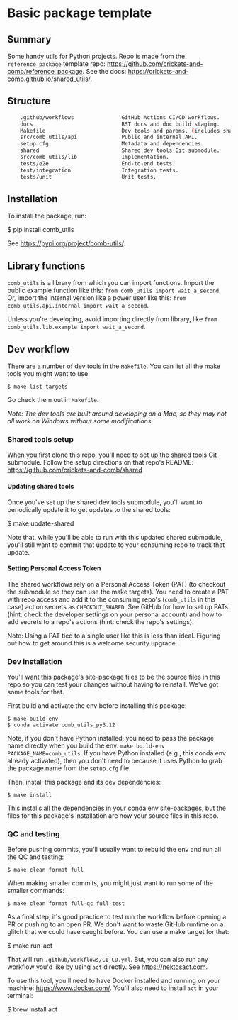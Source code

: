 # Basic package template

## Summary

Some handy utils for Python projects. Repo is made from the `reference_package` template repo: https://github.com/crickets-and-comb/reference_package. See the docs: https://crickets-and-comb.github.io/shared_utils/.

## Structure

```bash
    .github/workflows               GitHub Actions CI/CD workflows.
    docs                            RST docs and doc build staging.
    Makefile                        Dev tools and params. (includes shared/Makefile)
    src/comb_utils/api              Public and internal API.
    setup.cfg                       Metadata and dependencies.
    shared                          Shared dev tools Git submodule.
    src/comb_utils/lib              Implementation.
    tests/e2e                       End-to-end tests.
    test/integration                Integration tests.
    tests/unit                      Unit tests.
```

## Installation

To install the package, run:

  $ pip install comb_utils

See https://pypi.org/project/comb-utils/.

## Library functions

`comb_utils` is a library from which you can import functions. Import the public example function like this: `from comb_utils import wait_a_second`. Or, import the internal version like a power user like this: `from comb_utils.api.internal import wait_a_second`.

Unless you're developing, avoid importing directly from library, like `from comb_utils.lib.example import wait_a_second`.

## Dev workflow

There are a number of dev tools in the `Makefile`. You can list all the make tools you might want to use:

    $ make list-targets

Go check them out in `Makefile`.

*Note: The dev tools are built around developing on a Mac, so they may not all work on Windows without some modifications.*

### Shared tools setup

When you first clone this repo, you'll need to set up the shared tools Git submodule. Follow the setup directions on that repo's README: https://github.com/crickets-and-comb/shared

#### Updating shared tools

Once you've set up the shared dev tools submodule, you'll want to periodically update it to get updates to the shared tools:

  $ make update-shared

Note that, while you'll be able to run with this updated shared submodule, you'll still want to commit that update to your consuming repo to track that update.

#### Setting Personal Access Token

The shared workflows rely on a Personal Access Token (PAT) (to checkout the submodule so they can use the make targets). You need to create a PAT with repo access and add it to the consuming repo's (`comb_utils` in this case) action secrets as `CHECKOUT_SHARED`. See GitHub for how to set up PATs (hint: check the developer settings on your personal account) and how to add secrets to a repo's actions (hint: check the repo's settings).

Note: Using a PAT tied to a single user like this is less than ideal. Figuring out how to get around this is a welcome security upgrade.

### Dev installation

You'll want this package's site-package files to be the source files in this repo so you can test your changes without having to reinstall. We've got some tools for that.

First build and activate the env before installing this package:

    $ make build-env
    $ conda activate comb_utils_py3.12

Note, if you don't have Python installed, you need to pass the package name directly when you build the env: `make build-env PACKAGE_NAME=comb_utils`. If you have Python installed (e.g., this conda env already activated), then you don't need to because it uses Python to grab the package name from the `setup.cfg` file.

Then, install this package and its dev dependencies:

    $ make install

This installs all the dependencies in your conda env site-packages, but the files for this package's installation are now your source files in this repo.

### QC and testing

Before pushing commits, you'll usually want to rebuild the env and run all the QC and testing:

    $ make clean format full

When making smaller commits, you might just want to run some of the smaller commands:

    $ make clean format full-qc full-test

As a final step, it's good practice to test run the workflow before opening a PR or pushing to an open PR. We don't want to waste GitHub runtime on a glitch that we could have caught before. You can use a make target for that:

  $ make run-act

That will run `.github/workflows/CI_CD.yml`. But, you can also run any workflow you'd like by using `act` directly. See https://nektosact.com.

To use this tool, you'll need to have Docker installed and running on your machine: https://www.docker.com/. You'll also need to install `act` in your terminal:

  $ brew install act